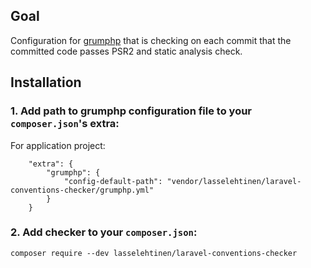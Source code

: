 ## Goal

Configuration for [grumphp](https://github.com/phpro/grumphp) that is checking on each commit that the committed code passes PSR2 and static analysis check.

## Installation

### 1. Add path to grumphp configuration file to your `composer.json`'s extra:

For application project:

```
    "extra": {
        "grumphp": {
            "config-default-path": "vendor/lasselehtinen/laravel-conventions-checker/grumphp.yml"
        }
    }
```

### 2. Add checker to your `composer.json`:

```
composer require --dev lasselehtinen/laravel-conventions-checker
```


